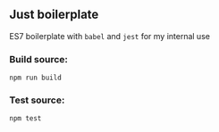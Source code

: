 ## Just boilerplate
ES7 boilerplate with `babel` and `jest` for my internal use

### Build source:
```
npm run build
```

### Test source:
```
npm test
```
